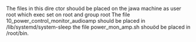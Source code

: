The files in this dire ctor shouöd be placed on the jawa machine as user root  which exec set on root and group root
The file 10_power_control_monitor_audioamp should be placed in /lib/systemd/system-sleep
the file power_mon_amp.sh shouöd be placed in /root/bin.

